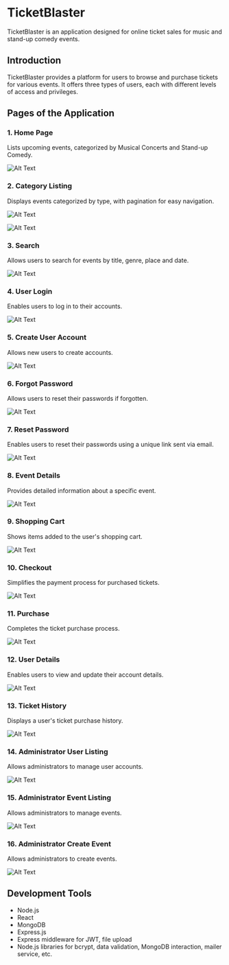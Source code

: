 # TicketBlaster

TicketBlaster is an application designed for online ticket sales for music and stand-up comedy events.

## Introduction

TicketBlaster provides a platform for users to browse and purchase tickets for various events. It offers three types of users, each with different levels of access and privileges.

## Pages of the Application

### 1. Home Page

Lists upcoming events, categorized by Musical Concerts and Stand-up Comedy.

![Alt Text](https://i.imgur.com/WEbU1LA.png)

### 2. Category Listing

Displays events categorized by type, with pagination for easy navigation.

![Alt Text](https://i.imgur.com/piijM8r.png)

![Alt Text](https://i.imgur.com/SrNJzRa.png)

### 3. Search

Allows users to search for events by title, genre, place and date.

![Alt Text](https://i.imgur.com/StrluLf.png)

### 4. User Login

Enables users to log in to their accounts.

![Alt Text](https://i.imgur.com/kH0XxGm.png)

### 5. Create User Account

Allows new users to create accounts.

![Alt Text](https://i.imgur.com/vcf50fL.png)

### 6. Forgot Password

Allows users to reset their passwords if forgotten.

![Alt Text](https://i.imgur.com/zoGziwr.png)

### 7. Reset Password

Enables users to reset their passwords using a unique link sent via email.

![Alt Text](https://i.imgur.com/A9YRgyx.png)

### 8. Event Details

Provides detailed information about a specific event.

![Alt Text](https://i.imgur.com/R1EPY5A.png)

### 9. Shopping Cart

Shows items added to the user's shopping cart.

![Alt Text](https://i.imgur.com/1xPhDwt.png)

### 10. Checkout

Simplifies the payment process for purchased tickets.

![Alt Text](https://i.imgur.com/bZNKSct.png)

### 11. Purchase

Completes the ticket purchase process.

![Alt Text](https://i.imgur.com/pUOHcRM.png)

### 12. User Details

Enables users to view and update their account details.

![Alt Text](https://i.imgur.com/tZc1qYM.png)

### 13. Ticket History

Displays a user's ticket purchase history.

![Alt Text](https://i.imgur.com/e1rfXtR.png)

### 14. Administrator User Listing

Allows administrators to manage user accounts.

![Alt Text](https://i.imgur.com/afroOh1.png)

### 15. Administrator Event Listing

Allows administrators to manage events.

![Alt Text](https://i.imgur.com/8QZupAV.png)

### 16. Administrator Create Event

Allows administrators to create events.

![Alt Text](https://i.imgur.com/rJMG9AN.png)

## Development Tools

- Node.js
- React
- MongoDB
- Express.js
- Express middleware for JWT, file upload
- Node.js libraries for bcrypt, data validation, MongoDB interaction, mailer service, etc.
